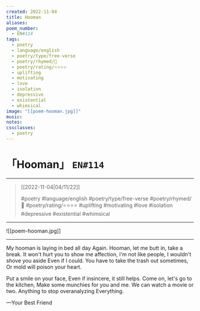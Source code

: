 ```yaml
---
created: 2022-11-04
title: Hooman
aliases:
poem_number:
  - EN#114
tags:
  - poetry
  - language/english
  - poetry/type/free-verse
  - poetry/rhymed/🔴
  - poetry/rating/⭐⭐⭐⭐
  - uplifting
  - motivating
  - love
  - isolation
  - depressive
  - existential
  - whimsical
image: "[[poem-hooman.jpg]]"
music:
notes:
cssclasses:
  - poetry
---
```

# 「Hooman」 `EN#114`

---

> [[2022-11-04|04/11/22]]
> 
> #poetry 
> #language/english 
> #poetry/type/free-verse 
> #poetry/rhymed/🔴 
> #poetry/rating/⭐⭐⭐⭐ 
> #uplifting #motivating #love #isolation #depressive #existential #whimsical 

---

![[poem-hooman.jpg]]

---

My hooman is laying in bed all day
Again.
Hooman, let me butt in, take a break.
It won't hurt you to show me affection,
I'm not like people, I wouldn't shove you aside
Even if I could.
You have to take the trash out sometimes,
Or mold will poison your heart.

Put a smile on your face,
Even if insincere, it still helps.
Come on, let's go to the kitchen,
Make some munchies for you and me.
We can watch a movie or two.
Anything to stop overanalyzing
Everything.

—Your Best Friend